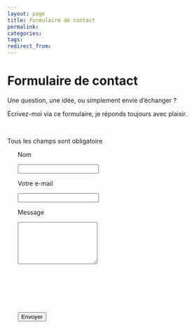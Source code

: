 ```yaml
---
layout: page
title: Formulaire de contact
permalink:
categories:
tags:
redirect_from:
---
```


# Formulaire de contact

Une question, une idée, ou simplement envie d’échanger ?

Écrivez-moi via ce formulaire, je réponds toujours avec plaisir.

<form action="https://formsubmit.co/me@nicolasjouanno.com" method="POST">

      <!-- Champs visibles -->
      <p>Tous les champs sont obligatoire</p>

      <label for="name">Nom</label>

      <input type="text" id="name" name="name" required>

      <label for="email">Votre e-mail</label>

      <input type="email" id="email" name="replyto" required>

      <label for="message">Message</label>

      <textarea id="message" name="message" rows="6" required></textarea>

      <!-- Champs cachés -->

      <input type="hidden" name="_next" value="https://nicolasjouanno.com/">

      <input type="hidden" name="_subject" value="formulaire de contact nicolasjouanno.com">

      <button type="submit" class="c-button c-button--primary">Envoyer</button>

</form>
